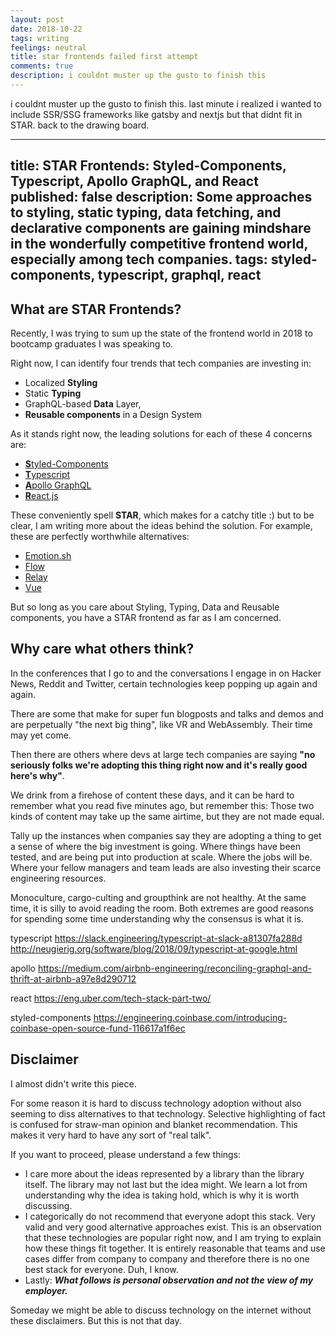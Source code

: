 ```yaml
---
layout: post
date: 2018-10-22
tags: writing
feelings: neutral
title: star frontends failed first attempt
comments: true
description: i couldnt muster up the gusto to finish this
---
```


i couldnt muster up the gusto to finish this. last minute i realized i wanted to include SSR/SSG frameworks like gatsby and nextjs but that didnt fit in STAR. back to the drawing board.


---
title: STAR Frontends: Styled-Components, Typescript, Apollo GraphQL, and React
published: false
description: Some approaches to styling, static typing, data fetching, and declarative components are gaining mindshare in the wonderfully competitive frontend world, especially among tech companies.
tags: styled-components, typescript, graphql, react
---

## What are STAR Frontends?

Recently, I was trying to sum up the state of the frontend world in 2018 to bootcamp graduates I was speaking to. 

Right now, I can identify four trends that tech companies are investing in:

- Localized **Styling**
- Static **Typing**
- GraphQL-based **Data** Layer, 
- **Reusable components** in a Design System

As it stands right now, the leading solutions for each of these 4 concerns are:

- [**S**tyled-Components](https://styled-components.com)
- [**T**ypescript](https://www.typescriptlang.org/)
- [**A**pollo GraphQL](http://apollographql.com)
- [**R**eact.js](https://reactjs.org)

These conveniently spell **STAR**, which makes for a catchy title :) but to be clear, I am writing more about the ideas behind the solution. For example, these are perfectly worthwhile alternatives:

- [Emotion.sh](http://emotion.sh)
- [Flow](https://flow.org/)
- [Relay](https://facebook.github.io/relay/)
- [Vue](http://vuejs.org)

But so long as you care about Styling, Typing, Data and Reusable components, you have a STAR frontend as far as I am concerned.

## Why care what others think?

In the conferences that I go to and the conversations I engage in on Hacker News, Reddit and Twitter, certain technologies keep popping up again and again. 

There are some that make for super fun blogposts and talks and demos and are perpetually "the next big thing", like VR and WebAssembly. Their time may yet come.

Then there are others where devs at large tech companies are saying **"no seriously folks we're adopting this thing right now and it's really good here's why"**.

We drink from a firehose of content these days, and it can be hard to remember what you read five minutes ago, but remember this: Those two kinds of content may take up the same airtime, but they are not made equal. 

Tally up the instances when companies say they are adopting a thing to get a sense of where the big investment is going. Where things have been tested, and are being put into production at scale. Where the jobs will be. Where your fellow managers and team leads are also investing their scarce engineering resources.

Monoculture, cargo-culting and groupthink are not healthy. At the same time, it is silly to avoid reading the room. Both extremes are good reasons for spending some time understanding why the consensus is what it is.



typescript
https://slack.engineering/typescript-at-slack-a81307fa288d
http://neugierig.org/software/blog/2018/09/typescript-at-google.html

apollo
https://medium.com/airbnb-engineering/reconciling-graphql-and-thrift-at-airbnb-a97e8d290712

react
https://eng.uber.com/tech-stack-part-two/

styled-components
https://engineering.coinbase.com/introducing-coinbase-open-source-fund-116617a1f6ec



## Disclaimer

I almost didn't write this piece.

For some reason it is hard to discuss technology adoption without also seeming to diss alternatives to that technology. Selective highlighting of fact is confused for straw-man opinion and blanket recommendation. This makes it very hard to have any sort of "real talk". 

If you want to proceed, please understand a few things:

- I care more about the ideas represented by a library than the library itself. The library may not last but the idea might. We learn a lot from understanding why the idea is taking hold, which is why it is worth discussing.
- I categorically do not recommend that everyone adopt this stack. Very valid and very good alternative approaches exist. This is an observation that these technologies are popular right now, and I am trying to explain how these things fit together. It is entirely reasonable that teams and use cases differ from company to company and therefore there is no one best stack for everyone. Duh, I know.
- Lastly: ***What follows is personal observation and not the view of my employer.***

Someday we might be able to discuss technology on the internet without these disclaimers. But this is not that day.
